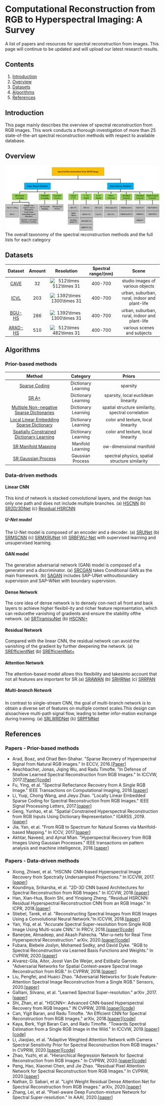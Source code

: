 # Computational Reconstruction from RGB to Hyperspectral Imaging: A Survey

A list of papers and resources for spectral reconstruction from images. This page will continue to be updated and will upload our latest research results.

## Contents
1. [Introduction](#Introduction)
2. [Overview](#Overview)
3. [Datasets](#Datasets)
4. [Algorithms](#Algorithms)
5. [References](#References)


## Introduction
This page mainly describes the overview of spectral reconstruction from RGB images. This work conducts a thorough investigation of more than 25 state-of-the-art spectral reconstruction methods with respect to available database.

## Overview
![fig2](/Figs/fig2.png)
The overall taxonomy of the spectral reconstruction methods and the full lists for each category


## Datasets

| Dataset        | Amount           | Resolution  |Spectral range/(nm)  | Scene  |
|:----------------:|:-----------------:|:------------------:|:----------------:|:-------------:|
| [CAVE](https://www.cs.columbia.edu/CAVE/databases/multispectral/)| 32 | <img src="https://latex.codecogs.com/png.image?\dpi{110}&space;512\times&space;512\times&space;31" title="512\times 512\times 31" />|400-700|studio images of various objects|
| [ICVL](http://icvl.cs.bgu.ac.il/hyperspectral/)| 203|  <img src="https://latex.codecogs.com/png.image?\dpi{110}&space;1392\times&space;1300\times&space;31" title="1392\times 1300\times 31" />  |400-700|urban, suburban, rural, indoor and plant-life|
| [BGU-HS](https://competitions.codalab.org/competitions/18034#participate-get-data)| 286  |   <img src="https://latex.codecogs.com/png.image?\dpi{110}&space;1392\times&space;1300\times&space;31" title="1392\times 1300\times 31" /> |400-700|urban, suburban, rural, indoor and plant-life|
|[ARAD-HS](https://competitions.codalab.org/competitions/22225#participate)| 510  |    <img src="https://latex.codecogs.com/png.image?\dpi{110}&space;512\times&space;482\times&space;31" title="512\times 482\times 31" />  |400-700|various scenes and subjects|

## Algorithms

### Prior-based methods
|Method   |Category     |Priors   |
|:-------------:|:--------------:|:--------------------:|
|[Sparse Coding](https://link.springer.com/chapter/10.1007/978-3-319-46478-7_2)|Dictionary Learning|sparsity|
|[SR A+](https://openaccess.thecvf.com/content_ICCV_2017_workshops/papers/w9/Aeschbacher_In_Defense_of_ICCV_2017_paper.pdf)|Dictionary Learning|sparsity, local euclidean linearity|
|[Multiple Non-negative Sparse Dictionaries](https://ieeexplore.ieee.org/stamp/stamp.jsp?tp=&arnumber=8410422)|Dictionary Learning|spatial structure similarity, spectral correlation|
|[Local Linear Embedding Sparse Dictionary](https://ieeexplore.ieee.org/stamp/stamp.jsp?tp=&arnumber=8116687)|Dictionary Learning|color and texture, local linearity|
|[Spatially Constrained Dictionary Learning](https://ieeexplore.ieee.org/stamp/stamp.jsp?tp=&arnumber=8898871) |Dictionary Learning|color and texture, local linearity|
|[SR Manifold Mapping](https://openaccess.thecvf.com/content_ICCV_2017/papers/Jia_From_RGB_to_ICCV_2017_paper.pdf)|Manifold Learning|ow-dimensional manifold|
|[SR Gaussian Process](https://ieeexplore.ieee.org/stamp/stamp.jsp?tp=&arnumber=8481553) |Gaussian Process|spectral physics, spatial structure similarity|

### Data-driven methods
#### Linear CNN
[//]:# (<div align="center">)
[//]:# (<img src=Figs/fig3.png>)
[//]: # (</div>)
This kind of network is stacked convolutional layers, and the design has only one path and does not include multiple branches. (a) [HSCNN](https://openaccess.thecvf.com/content_ICCV_2017_workshops/papers/w9/Xiong_HSCNN_CNN-Based_Hyperspectral_ICCV_2017_paper.pdf) (b) [SR2D/3DNet](https://openaccess.thecvf.com/content_cvpr_2018_workshops/papers/w13/Koundinya_2D-3D_CNN_Based_CVPR_2018_paper.pdf) (c) [Residual HSRCNN](https://ieeexplore.ieee.org/stamp/stamp.jsp?tp=&arnumber=8545634)


##### U-Net model
The U-Net model is composed of an encoder and a decoder. (a) [SRUNet](https://openaccess.thecvf.com/content_cvpr_2018_workshops/papers/w13/Stiebel_Reconstructing_Spectral_Images_CVPR_2018_paper.pdf) (b) [SRMSCNN](https://link.springer.com/chapter/10.1007/978-3-030-03335-4_18) (c) [SRMXRUNet](https://arxiv.org/pdf/2004.07003.pdf) (d) [SRBFWU-Net](https://openaccess.thecvf.com/content_CVPRW_2020/papers/w31/Fubara_RGB_to_Spectral_Reconstruction_via_Learned_Basis_Functions_and_Weights_CVPRW_2020_paper.pdf) with supervised learning and unsupervised learning.


#### GAN model
The generative adversarial network (GAN) model is  composed  of  a  generator  and  a  discriminator. (a) [SRCGAN](https://openaccess.thecvf.com/content_ICCV_2017_workshops/papers/w9/Alvarez-Gila_Adversarial_Networks_for_ICCV_2017_paper.pdf) takes Conditional GAN as the main framework. (b) [SAGAN](https://www.mdpi.com/1424-8220/20/8/2426) includes SAP-UNet withoutboundary supervision and SAP-WNet with boundary supervision.

#### Dense Network
The core idea of dense network is to densely con-nect all front and back layers to achieve higher flexibil-ity and richer feature representation, which can reducethe  vanishing  of  gradients  and  ensure  the  stability  ofthe network. (a)  [SRTiramisuNet](https://arxiv.org/pdf/1703.09470.pdf) (b)  [HSCNN+](https://openaccess.thecvf.com/content_cvpr_2018_workshops/papers/w13/Shi_HSCNN_Advanced_CNN-Based_CVPR_2018_paper.pdf)
 
#### Residual Network
Compared with the linear CNN, the residual network can avoid the vanishing of the gradient by further deepening the network. (a)  [SREfficientNet]() (b)  [SREfficientNet+](https://arxiv.org/pdf/1804.04647.pdf)

#### Attention Network
The attention-based model allows this flexibility and takesinto account that not all features are important for SR.(a) [SRAWAN](https://openaccess.thecvf.com/content_CVPRW_2020/papers/w31/Li_Adaptive_Weighted_Attention_Network_With_Camera_Spectral_Sensitivity_Prior_for_CVPRW_2020_paper.pdf) (b) [SRHRNet](https://openaccess.thecvf.com/content_CVPRW_2020/papers/w31/Zhao_Hierarchical_Regression_Network_for_Spectral_Reconstruction_From_RGB_Images_CVPRW_2020_paper.pdf)  (c) [SRRPAN](https://openaccess.thecvf.com/content_CVPRW_2020/papers/w31/Peng_Residual_Pixel_Attention_Network_for_Spectral_Reconstruction_From_RGB_Images_CVPRW_2020_paper.pdf)

##### Multi-branch Network
In  contrast  to  single-stream  CNN,  the  goal  of  multi-branch network is to obtain a diverse set of features on multiple context scales.This design can alsoachieve multi-path signal flow, leading to better infor-mation  exchange  during  training. (a) [SRLWRDNet](https://arxiv.org/ftp/arxiv/papers/2004/2004.06930.pdf) (b) [SRPFMNet](https://ojs.aaai.org/index.php/AAAI/article/view/6978)
 
 
## References
### Papers - Prior-based methods
- Arad, Boaz, and Ohad Ben-Shahar. "Sparse Recovery of Hyperspectral Signal from Natural RGB Images." In ECCV, 2016.[[Paper](https://link.springer.com/chapter/10.1007/978-3-319-46478-7_2)]
- Aeschbacher, Jonas, Jiqing Wu, and Radu Timofte. "In Defense of Shallow Learned Spectral Reconstruction from RGB Images." In ICCVW, 2017.[[Paper](https://openaccess.thecvf.com/content_ICCV_2017_workshops/papers/w9/Aeschbacher_In_Defense_of_ICCV_2017_paper.pdf)][[code](https://people.ee.ethz.ch/~timofter/)]
- Fu, Ying, et al. "Spectral Reflectance Recovery from A Single RGB Image." IEEE Transactions on Computational Imaging, 2018.[[paper](https://ieeexplore.ieee.org/stamp/stamp.jsp?tp=&arnumber=8410422)]
- Li, Yuqi, Chong Wang, and Jieyu Zhao. "Locally Linear Embedded Sparse Coding for Spectral Reconstruction from RGB Images." IEEE Signal Processing Letters, 2017.[[paper](https://ieeexplore.ieee.org/stamp/stamp.jsp?tp=&arnumber=8116687)]
- Geng, Yunhao, et al. "Spatial Constrained Hyperspectral Reconstruction from RGB Inputs Using Dictionary Representation." IGARSS ,2019.[[paper](https://ieeexplore.ieee.org/stamp/stamp.jsp?tp=&arnumber=8898871)]
- Jia, Yan, et al. "From RGB to Spectrum for Natural Scenes via Manifold-based Mapping." In ICCV, 2017.[[paper](https://openaccess.thecvf.com/content_ICCV_2017/papers/Jia_From_RGB_to_ICCV_2017_paper.pdf)]
- Akhtar, Naveed, and Ajmal Mian. "Hyperspectral Recovery from RGB Images Using Gaussian Processes." IEEE transactions on pattern analysis and machine intelligence, 2018.[[paper](https://ieeexplore.ieee.org/stamp/stamp.jsp?tp=&arnumber=8481553)]
### Papers - Data-driven methods
- Xiong, Zhiwei, et al. "HSCNN: CNN-based Hyperspectral Image Recovery from Spectrally Undersampled Projections." In ICCVW, 2017.[[paper](https://openaccess.thecvf.com/content_ICCV_2017_workshops/papers/w9/Xiong_HSCNN_CNN-Based_Hyperspectral_ICCV_2017_paper.pdf)]
- Koundinya, Sriharsha, et al. "2D-3D CNN based Architectures for Spectral Reconstruction from RGB Images." In ICCVW, 2018.[[paper](https://openaccess.thecvf.com/content_cvpr_2018_workshops/papers/w13/Koundinya_2D-3D_CNN_Based_CVPR_2018_paper.pdf)]
- Han, Xian-Hua, Boxin Shi, and Yinqiang Zheng. "Residual HSRCNN: Residual Hyperspectral Reconstruction CNN from an RGB Image." In ICPR, 2018.[[paper](https://ieeexplore.ieee.org/stamp/stamp.jsp?tp=&arnumber=8545634)]
- Stiebel, Tarek, et al. "Reconstructing Spectral Images from RGB Images Using a Convolutional Neural Network."In ICCVW, 2018.[[paper](https://openaccess.thecvf.com/content_cvpr_2018_workshops/papers/w13/Stiebel_Reconstructing_Spectral_Images_CVPR_2018_paper.pdf)]
- Yan, Yiqi, et al. "Accurate Spectral Super-resolution from Single RGB Image Using Multi-scale CNN." In PRCV,  2018.[[paper](https://link.springer.com/chapter/10.1007/978-3-030-03335-4_18)][[code](https://github.com/ml-lab/Multiscale-Super-Spectral)]
- Banerjee, Atmadeep, and Akash Palrecha. "Mxr-u-nets for Real Time Hyperspectral Reconstruction." arXiv, 2020.[[paper](https://arxiv.org/pdf/2004.07003.pdf)][[code](https://github.com/akashpalrecha/hyperspectral-reconstruction)]
- Fubara, Biebele Joslyn, Mohamed Sedky, and David Dyke. "RGB to Spectral Reconstruction via Learned Basis Functions and Weights." In CVPRW, 2020.[[paper](https://openaccess.thecvf.com/content_CVPRW_2020/papers/w31/Fubara_RGB_to_Spectral_Reconstruction_via_Learned_Basis_Functions_and_Weights_CVPRW_2020_paper.pdf)]
- Alvarez-Gila, Aitor, Joost Van De Weijer, and Estibaliz Garrote. "Adversarial Networks for Spatial Context-aware Spectral Image Reconstruction from RGB." In CVPRW, 2018.[[paper](https://openaccess.thecvf.com/content_ICCV_2017_workshops/papers/w9/Alvarez-Gila_Adversarial_Networks_for_ICCV_2017_paper.pdf)]
- Liu, Pengfei, and Huaici Zhao. "Adversarial Networks for Scale Feature-Attention Spectral Image Reconstruction from a Single RGB." Sensors, 2020.[[paper](https://www.mdpi.com/1424-8220/20/8/2426)]
- Galliani, Silvano, et al. "Learned Spectral Super-resolution." arXiv ,2017.[[paper](https://arxiv.org/pdf/1703.09470.pdf)]
- Shi, Zhan, et al. "HSCNN+: Advanced CNN-based Hyperspectral Recovery from RGB Images." IN CVPRW, 2018.[[paper](https://openaccess.thecvf.com/content_cvpr_2018_workshops/papers/w13/Shi_HSCNN_Advanced_CNN-Based_CVPR_2018_paper.pdf)][[code](https://github.com/ngchc/HSCNN-Plus)]
- Can, Yigit Baran, and Radu Timofte. "An Efficient CNN for Spectral Reconstruction from RGB Images." arXiv, 2018.[[paper](https://arxiv.org/pdf/1804.04647.pdf)][[code](https://github.com/ybarancan/efficient_spectral_cnn)]
- Kaya, Berk, Yigit Baran Can, and Radu Timofte. "Towards Spectral Estimation from a Single RGB Image in the Wild." In ICCVW, 2019.[[paper](https://ieeexplore.ieee.org/stamp/stamp.jsp?tp=&arnumber=9022323)][[code](https://github.com/berk95kaya/Spectral-Estimation)]
- Li, Jiaojiao, et al. "Adaptive Weighted Attention Network with Camera Spectral Sensitivity Prior for Spectral Reconstruction from RGB Images." In CVPRW, 2020.[[paper](https://openaccess.thecvf.com/content_CVPRW_2020/papers/w31/Li_Adaptive_Weighted_Attention_Network_With_Camera_Spectral_Sensitivity_Prior_for_CVPRW_2020_paper.pdf)][[code](https://github.com/Deep-imagelab/AWAN)]
- Zhao, Yuzhi, et al. "Hierarchical Regression Network for Spectral Reconstruction from RGB Images." In CVPRW, 2020.[[paper](https://openaccess.thecvf.com/content_CVPRW_2020/papers/w31/Zhao_Hierarchical_Regression_Network_for_Spectral_Reconstruction_From_RGB_Images_CVPRW_2020_paper.pdf)][[code](https://github.com/zhaoyuzhi/Hierarchical-Regression-Network-for-Spectral-Reconstruction-from-RGB-Images)]
- Peng, Hao, Xiaomei Chen, and Jie Zhao. "Residual Pixel Attention Network for Spectral Reconstruction from RGB Images." In CVPRW, 2020.[[paper](https://openaccess.thecvf.com/content_CVPRW_2020/papers/w31/Peng_Residual_Pixel_Attention_Network_for_Spectral_Reconstruction_From_RGB_Images_CVPRW_2020_paper.pdf)]
- Nathan, D. Sabari, et al. "Light Weight Residual Dense Attention Net for Spectral Reconstruction from RGB Images." arXiv, 2020.[[paper](https://arxiv.org/ftp/arxiv/papers/2004/2004.06930.pdf)]
- Zhang, Lei, et al. "Pixel-aware Deep Function-mixture Network for Spectral Super-resolution."  In AAAI, 2020.[[paper](https://ojs.aaai.org/index.php/AAAI/article/view/6978)]

